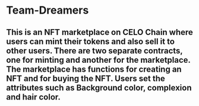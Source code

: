 # Team-Dreamers
## This is an NFT marketplace on CELO Chain where users can mint their tokens and also sell it to other users. There are two separate contracts, one for minting and another for the marketplace. The marketplace has functions for creating an NFT and for buying the NFT. Users set the attributes such as Background color, complexion and hair color.
